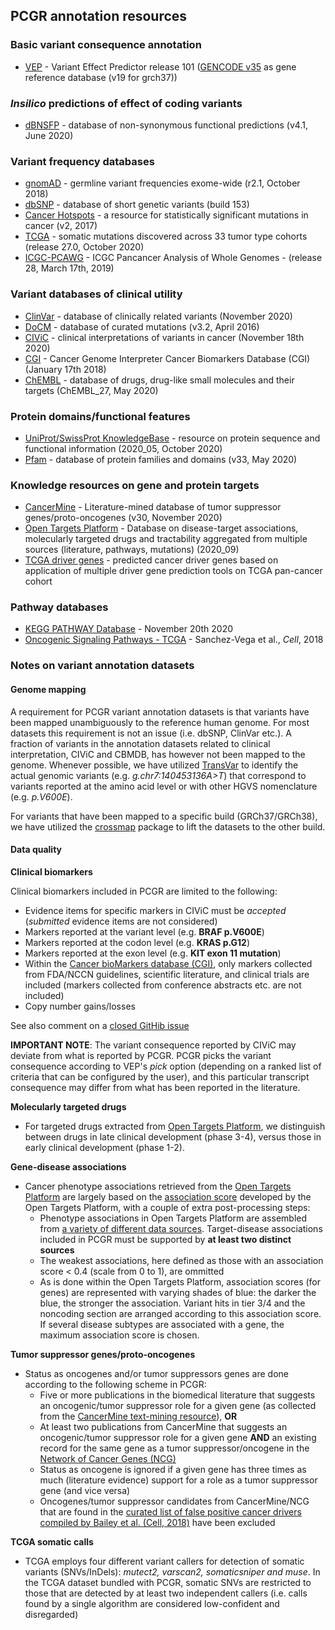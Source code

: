 ## PCGR annotation resources

### Basic variant consequence annotation
  * [VEP](http://www.ensembl.org/info/docs/tools/vep/index.html) - Variant Effect Predictor release 101 ([GENCODE v35](https://www.gencodegenes.org/human/) as gene reference database (v19 for grch37))

###  *Insilico* predictions of effect of coding variants
  * [dBNSFP](https://sites.google.com/site/jpopgen/dbNSFP) - database of non-synonymous functional predictions (v4.1, June 2020)

###  Variant frequency databases
  * [gnomAD](http://exac.broadinstitute.org/) - germline variant frequencies exome-wide (r2.1, October 2018)
  * [dbSNP](http://www.ncbi.nlm.nih.gov/SNP/) - database of short genetic variants (build 153)
  * [Cancer Hotspots](http://cancerhotspots.org) - a resource for statistically significant mutations in cancer (v2, 2017)
  * [TCGA](https://portal.gdc.cancer.gov/) - somatic mutations discovered across 33 tumor type cohorts (release 27.0, October 2020)
  * [ICGC-PCAWG](http://docs.icgc.org/pcawg/) - ICGC Pancancer Analysis of Whole Genomes - (release 28, March 17th, 2019)

### Variant databases of clinical utility
  * [ClinVar](http://www.ncbi.nlm.nih.gov/clinvar/) - database of clinically related variants (November 2020)
  * [DoCM](http://docm.genome.wustl.edu) - database of curated mutations (v3.2, April 2016)
  * [CIViC](http://civic.genome.wustl.edu) - clinical interpretations of variants in cancer (November 18th 2020)
  * [CGI](http://www.cancergenomeinterpreter.org/biomarkers) - Cancer Genome Interpreter Cancer Biomarkers Database (CGI) (January 17th 2018)
  * [ChEMBL](https://www.ebi.ac.uk/chembl/) - database of drugs, drug-like small molecules and their targets (ChEMBL_27, May 2020)

### Protein domains/functional features
  * [UniProt/SwissProt KnowledgeBase](http://www.uniprot.org) - resource on protein sequence and functional information (2020_05, October 2020)
  * [Pfam](http://pfam.xfam.org) - database of protein families and domains (v33, May 2020)

### Knowledge resources on gene and protein targets
  * [CancerMine](https://zenodo.org/record/3525385#.XcHblUVKiL4) - Literature-mined database of tumor suppressor genes/proto-oncogenes (v30, November 2020)
  * [Open Targets Platform](https://www.targetvalidation.org/) - Database on disease-target associations, molecularly targeted drugs and tractability aggregated from multiple sources (literature, pathways, mutations) (2020_09)
  * [TCGA driver genes](https://www.ncbi.nlm.nih.gov/pubmed/29625053) - predicted cancer driver genes based on application of multiple driver gene prediction tools on TCGA pan-cancer cohort

### Pathway databases
  * [KEGG PATHWAY Database](http://www.genome.jp/kegg/pathway.htm) - November 20th 2020
  * [Oncogenic Signaling Pathways - TCGA](https://www.ncbi.nlm.nih.gov/pubmed/29625050) - Sanchez-Vega et al., *Cell*, 2018

### Notes on variant annotation datasets

#### Genome mapping

A requirement for PCGR variant annotation datasets is that variants have been mapped unambiguously to the reference human genome. For most datasets this requirement is not an issue (i.e. dbSNP, ClinVar etc.). A fraction of variants in the annotation datasets related to clinical interpretation, CIViC and CBMDB, has however not been mapped to the genome. Whenever possible, we have utilized [TransVar](http://bioinformatics.mdanderson.org/transvarweb/) to identify the actual genomic variants (e.g. _g.chr7:140453136A>T_) that correspond to variants reported at the amino acid level or with other HGVS nomenclature (e.g. _p.V600E_).

For variants that have been mapped to a specific build (GRCh37/GRCh38), we have utilized the [crossmap](http://crossmap.sourceforge.net/) package to lift the datasets to the other build.

#### Data quality

__Clinical biomarkers__

Clinical biomarkers included in PCGR are limited to the following:

* Evidence items for specific markers in CIViC must be *accepted* (*submitted* evidence items are not considered)
* Markers reported at the variant level (e.g. __BRAF p.V600E__)
* Markers reported at the codon level (e.g. __KRAS p.G12__)
* Markers reported at the exon level (e.g. __KIT exon 11 mutation__)
* Within the [Cancer bioMarkers database (CGI)](https://www.cancergenomeinterpreter.org/biomarkers), only markers collected from FDA/NCCN guidelines, scientific literature, and clinical trials are included (markers collected from conference abstracts etc. are not included)
* Copy number gains/losses

See also comment on a [closed GitHib issue](https://github.com/sigven/pcgr/issues/37#issuecomment-391966286)

__IMPORTANT NOTE__: The variant consequence reported by CIViC may deviate from what is reported by PCGR. PCGR picks the variant consequence according to VEP's _pick_ option (depending on a ranked list of criteria that can be configured by the user), and this particular transcript consequence may differ from what has been reported in the literature.

__Molecularly targeted drugs__

- For targeted drugs extracted from [Open Targets Platform](https://www.targetvalidation.org), we distinguish between drugs in late clinical development (phase 3-4), versus those in early clinical development (phase 1-2).

__Gene-disease associations__

- Cancer phenotype associations retrieved from the [Open Targets Platform](https://www.targetvalidation.org/) are largely based on the [association score](https://docs.targetvalidation.org/getting-started/scoring) developed by the Open Targets Platform, with a couple of extra post-processing steps:
	- Phenotype associations in Open Targets Platform are assembled from [a variety of different data sources](https://docs.targetvalidation.org/data-sources/data-sources). Target-disease associations included in PCGR must be supported by **at least two distinct sources**
	- The weakest associations, here defined as those with an association score < 0.4 (scale from 0 to 1), are ommitted
	- As is done within the Open Targets Platform, association scores (for genes) are represented with varying shades of blue: the darker the blue, the stronger the association. Variant hits in tier 3/4 and the noncoding section are arranged according to this association score. If several disease subtypes are associated with a gene, the maximum association score is chosen.

__Tumor suppressor genes/proto-oncogenes__

- Status as oncogenes and/or tumor suppressors genes are done according to the following scheme in PCGR:
     - Five or more publications in the biomedical literature that suggests an oncogenic/tumor suppressor role for a given gene (as collected from the [CancerMine text-mining resource](http://bionlp.bcgsc.ca/cancermine/)), **OR**
     - At least two publications from CancerMine that suggests an oncogenic/tumor suppressor role for a given gene **AND** an existing record for the same gene as a tumor suppressor/oncogene in the [Network of Cancer Genes (NCG)](http://ncg.kcl.ac.uk/)
     - Status as oncogene is ignored if a given gene has three times as much (literature evidence) support for a role as a tumor suppressor gene (and vice versa)
     - Oncogenes/tumor suppressor candidates from CancerMine/NCG that are found in the [curated list of false positive cancer drivers compiled by Bailey et al. (Cell, 2018)](https://www.ncbi.nlm.nih.gov/pubmed/30096302) have been excluded


__TCGA somatic calls__

- TCGA employs four different variant callers for detection of somatic variants (SNVs/InDels): _mutect2, varscan2, somaticsniper and muse_. In the TCGA dataset bundled with PCGR, somatic SNVs are restricted to those that are detected by at least two independent callers (i.e. calls found by a single algorithm are considered low-confident and disregarded)
